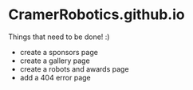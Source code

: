 # CramerRobotics.github.io

Things that need to be done! :)

* create a sponsors page
* create a gallery page
* create a robots and awards page
* add a 404 error page